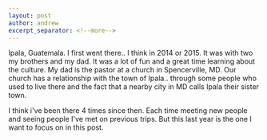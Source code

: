 ```yaml
---
layout: post
author: andrew
excerpt_separator: <!--more-->
---
```

Ipala, Guatemala. I first went there.. I think in 2014 or 2015. It was with two my brothers and my dad. It was a lot of fun and a great time learning about the culture. My dad is the pastor at a church in Spencerville, MD. Our church has a relationship with the town of Ipala.. through some people who used to live there and the fact that a nearby city in MD calls Ipala their sister town. <!--more-->


I think i've been there 4 times since then. Each time meeting new people and seeing people I've met on previous trips. But this last year is the one I want to focus on in this post.

